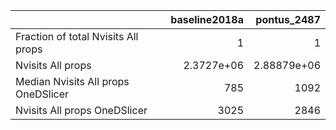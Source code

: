|                                     |   baseline2018a |    pontus_2487 |
|:------------------------------------|----------------:|---------------:|
| Fraction of total Nvisits All props |      1          |    1           |
| Nvisits All props                   |      2.3727e+06 |    2.88879e+06 |
| Median Nvisits All props OneDSlicer |    785          | 1092           |
| Nvisits All props OneDSlicer        |   3025          | 2846           |
